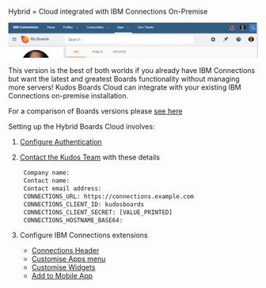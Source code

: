 Hybrid = Cloud integrated with IBM Connections On-Premise

![Outcome](/assets/connections/header.png)

This version is the best of both worlds if you already have IBM  Connections but want the latest and greatest Boards functionality without managing more servers!  Kudos Boards Cloud can integrate with your existing IBM Connections on-premise installation.

For a comparison of Boards versions please [see here](/boards/versions/)

Setting up the Hybrid Boards Cloud involves:

1. [Configure Authentication](/boards/connections/auth-hybrid/)

1. [Contact the Kudos Team](mailto:support@kudosboards.com?subject=Boards%20Hybrid%20Setup) with these details

        Company name:
        Contact name:
        Contact email address:
        CONNECTIONS_URL: https://connections.example.com
        CONNECTIONS_CLIENT_ID: kudosboards
        CONNECTIONS_CLIENT_SECRET: [VALUE_PRINTED]
        CONNECTIONS_HOSTNAME_BASE64:

1. Configure IBM Connections extensions

    - [Connections Header](/boards/connections/header-hybrid/)
    - [Customise Apps menu](/boards/connections/apps-menu-hybrid/)
    - [Customise Widgets](/boards/connections/widgets-hybrid/)
    - [Add to Mobile App](/boards/connections/mobile-app-hybrid/)
